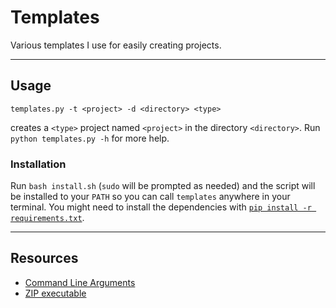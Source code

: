 # Templates
Various templates I use for easily creating projects.

---

## Usage
```
templates.py -t <project> -d <directory> <type>
```
creates a `<type>` project named `<project>` in the directory `<directory>`.
Run `python templates.py -h` for more help.

### Installation
Run `bash install.sh` (`sudo` will be prompted as needed) and the script will be installed to your `PATH` so you can call `templates` anywhere in your terminal.
You might need to install the dependencies with [`pip install -r requirements.txt`](http://bit.ly/2wqf0gh).

---

## Resources
* [Command Line Arguments](http://bit.ly/2glVvy1)
* [ZIP executable](http://bit.ly/2pUwe4m)